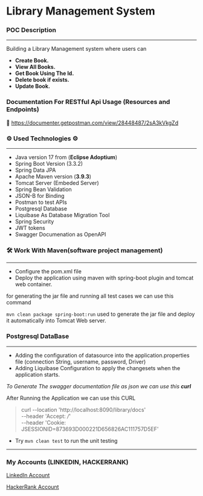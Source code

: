 # Library Management System

### **POC Description**

-----
Building a Library Management system where users can
- **Create Book.**
- **View All Books.**
- **Get Book Using The Id.**
- **Delete book if exists.**
- **Update Book.**

### Documentation For RESTful Api Usage (Resources and Endpoints)

📧 https://documenter.getpostman.com/view/28448487/2sA3kVkgZd

### ⚙ Used Technologies ⚙

---
* Java version 17 from (**Eclipse Adoptium**)
* Spring Boot Version (3.3.2)
* Spring Data JPA
* Apache Maven version (**3.9.3**)
* Tomcat Server (Embeded Server)
* Spring Bean Validation
* JSON-B for Binding
* Postman to test APIs
* Postgresql Database
* Liquibase As Database Migration Tool
* Spring Security
* JWT tokens
* Swagger Documenation as OpenAPI

### 🛠 Work With Maven(software project management)

---
* Configure the pom.xml file
* Deploy the application using maven with spring-boot plugin and tomcat web container.

for generating the jar file and running all test cases we can use this command

`mvn clean package spring-boot:run` used to generate the jar file 
and deploy it automatically into Tomcat Web server.




### Postgresql DataBase

---
* Adding the configuration of datasource into the application.properties file (connection String, username, password, Driver)
* Adding Liquibase Configuration to apply the changesets when the application starts.


*To Generate The swagger documentation file as json we can use this **curl***

After Running the Application we can use this CURL
>curl --location 'http://localhost:8090/library/docs' \
--header 'Accept: */*' \
--header 'Cookie: JSESSIONID=873693D000221D656826AC111757D5EF'

- Try
`mvn clean test` to run the unit testing 



------
### My  Accounts (LINKEDIN, HACKERRANK)

[LinkedIn Account](https://www.linkedin.com/in/abdallah96)


[HackerRank Account](https://www.hackerrank.com/profile/abdallahsameer22)

